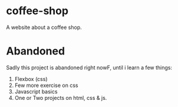 # coffee-shop
A website about a coffee shop.

# Abandoned
Sadly this project is abandoned right nowF, until i learn a few things:
1. Flexbox (css)
2. Few more exercise on css
3. Javascript basics
4. One or Two projects on html, css & js.
